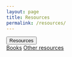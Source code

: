 ```yaml
---
layout: page
title: Resources
permalink: /resources/
---
```


<nav class="dropdown">
  <button class="dropbtn">Resources</button>
  <div class="dropdown-content">
    <a href="#">Books</a>
    <a href="#">Other resources</a>
    </div>
</nav>
